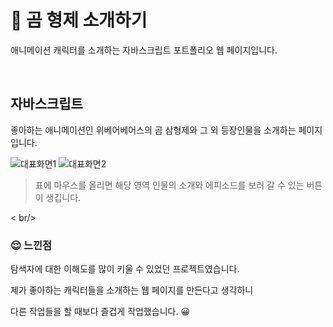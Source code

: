 # :bear: 곰 형제 소개하기

애니메이션 캐릭터를 소개하는 자바스크립트 포트폴리오 웹 페이지입니다.

<br/>

## 자바스크립트

좋아하는 애니메이션인 위베어베어스의 곰 삼형제와 그 외 등장인물을 소개하는 페이지입니다.

![대표화면1](https://user-images.githubusercontent.com/114633681/214975997-22e98f10-49f4-4b6c-bf53-5d36c872ce85.PNG)
![대표화면2](https://user-images.githubusercontent.com/114633681/214976006-12c5bc0e-d539-4b3e-9340-df705dbe8157.PNG)
> 표에 마우스를 올리면 해당 영역 인물의 소개와 에피소드를 보러 갈 수 있는 버튼이 생깁니다.

< br/>

### :relieved: 느낀점

탐색자에 대한 이해도를 많이 키울 수 있었던 프로젝트였습니다.

제가 좋아하는 캐릭터들을 소개하는 웹 페이지를 만든다고 생각하니 

다른 작업들을 할 때보다 즐겁게 작업했습니다. :grinning:
